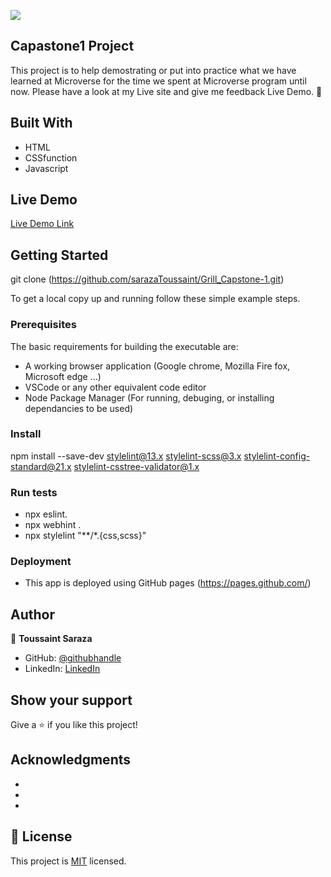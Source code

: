 ![](https://img.shields.io/badge/Microverse-blueviolet)

## Capastone1 Project

This project is to help demostrating or put into practice what we have learned at Microverse for the time we spent at Microverse program until now. Please have a look at my Live site and give me feedback Live Demo. 🙂


## Built With

- HTML
- CSSfunction
- Javascript

## Live Demo
[Live Demo Link]('https://sarazatoussaint.github.io/Grill_Capstone-1/')


## Getting Started
git clone (https://github.com/sarazaToussaint/Grill_Capstone-1.git)


To get a local copy up and running follow these simple example steps.

### Prerequisites
The basic requirements for building the executable are:

- A working browser application (Google chrome, Mozilla Fire fox, Microsoft edge ...)
- VSCode or any other equivalent code editor
- Node Package Manager (For running, debuging, or installing dependancies to be used)

### Install
npm install --save-dev stylelint@13.x stylelint-scss@3.x stylelint-config-standard@21.x stylelint-csstree-validator@1.x

### Run tests
- npx eslint.
- npx webhint .
- npx stylelint "**/*.{css,scss}"

### Deployment
- This app is deployed using GitHub pages (https://pages.github.com/)

## Author

👤 **Toussaint Saraza**

- GitHub: [@githubhandle](https://github.com/sarazaToussaint)
- LinkedIn: [LinkedIn](https://www.linkedin.com/in/toussaint-saraza-841b111ba/)


## Show your support

Give a ⭐️ if you like this project!

## Acknowledgments

- 
- 
- 


## 📝 License

This project is [MIT](./MIT.md) licensed.
